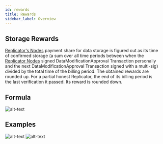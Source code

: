 ```yaml
---
id: rewards
title: Rewards
sidebar_label: Overview
---
```


## Storage Rewards

[Replicator's Nodes](../roles/replicator.md) payment share for data storage is figured out as its time of confirmed storage (a sum over all time periods between when the [Replicator Nodes](../roles/replicator.md) signed DataModificationApproval Transaction personally and the next DataModificationApproval Transaction signed with a multi-sig) divided by the total time of the billing period. The obtained rewards are rounded up. For a partial honest Replicator, the end of its billing period is the last verification it passed. Its reward is rounded down.

## Formula

![alt-text](assets/formula_reward_v2.png)

## Examples

![alt-text](assets/formula_reward_v2_example_1.png)
![alt-text](assets/formula_reward_v2_example_2.png)